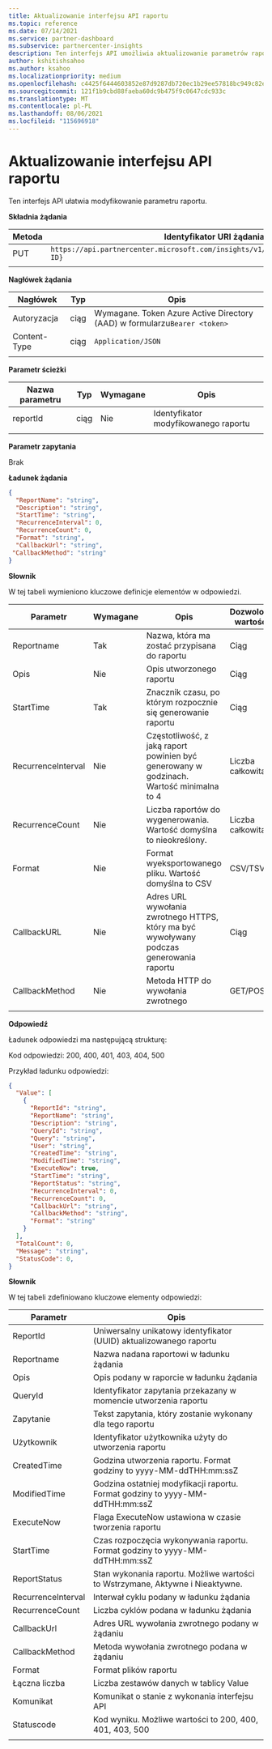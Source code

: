 ```yaml
---
title: Aktualizowanie interfejsu API raportu
ms.topic: reference
ms.date: 07/14/2021
ms.service: partner-dashboard
ms.subservice: partnercenter-insights
description: Ten interfejs API umożliwia aktualizowanie parametrów raportu w Partner Center szczegółowych informacji.
author: kshitishsahoo
ms.author: ksahoo
ms.localizationpriority: medium
ms.openlocfilehash: c4425f6444603852e87d9287db720ec1b29ee57818bc949c82eed2179ac6149e
ms.sourcegitcommit: 121f1b9cbd88faeba60dc9b475f9c0647cdc933c
ms.translationtype: MT
ms.contentlocale: pl-PL
ms.lasthandoff: 08/06/2021
ms.locfileid: "115696918"
---
```

# <a name="update-report-api"></a>Aktualizowanie interfejsu API raportu

Ten interfejs API ułatwia modyfikowanie parametru raportu.

**Składnia żądania**

|    Metoda    |    Identyfikator URI żądania    |
|    ----    |    ----    |
|    PUT    |    `https://api.partnercenter.microsoft.com/insights/v1/mpn/ScheduledReport/{Report ID}`    |
|        |        |

**Nagłówek żądania**

|    Nagłówek    |    Typ    |    Opis    |
|    ----    |    ----    |    ----    |
|    Autoryzacja    |    ciąg    |    Wymagane. Token Azure Active Directory (AAD) w formularzu`Bearer <token>`    |
|    Content-Type    |    ciąg    |    `Application/JSON`    |
|        |        |        |

**Parametr ścieżki**

|    Nazwa parametru    |    Typ    |    Wymagane    |    Opis    |
|    ----    |    ----    |    ----    |    ----    |
|    reportId     |    ciąg    |    Nie    |    Identyfikator modyfikowanego raportu     |
|        |        |        |        |

**Parametr zapytania**

Brak

**Ładunek żądania**

```json
{ 
  "ReportName": "string", 
  "Description": "string", 
  "StartTime": "string", 
  "RecurrenceInterval": 0, 
  "RecurrenceCount": 0, 
  "Format": "string", 
  "CallbackUrl": "string",
 "CallbackMethod": "string"
}
```

**Słownik**

W tej tabeli wymieniono kluczowe definicje elementów w odpowiedzi.

|    Parametr    |    Wymagane    |    Opis    |    Dozwolone wartości    |
|    ----    |    ----    |    ----    |    ----    |
|    Reportname     |    Tak     |    Nazwa, która ma zostać przypisana do raportu     |    Ciąg     |
|    Opis     |    Nie     |    Opis utworzonego raportu     |    Ciąg     |
|    StartTime     |    Tak    |    Znacznik czasu, po którym rozpocznie się generowanie raportu     |    Ciąg     |
|    RecurrenceInterval     |    Nie     |    Częstotliwość, z jaką raport powinien być generowany w godzinach. Wartość minimalna to 4     |    Liczba całkowita     |
|    RecurrenceCount     |    Nie     |    Liczba raportów do wygenerowania. Wartość domyślna to nieokreślony.     |    Liczba całkowita     |
|    Format     |    Nie    |    Format wyeksportowanego pliku. Wartość domyślna to CSV     |    CSV/TSV     |
|    CallbackURL     |    Nie     |    Adres URL wywołania zwrotnego HTTPS, który ma być wywoływany podczas generowania raportu     |    Ciąg     |
|    CallbackMethod    |    Nie    |    Metoda HTTP do wywołania zwrotnego    |    GET/POST    |
|        |        |        |        |


**Odpowiedź**

Ładunek odpowiedzi ma następującą strukturę:

Kod odpowiedzi: 200, 400, 401, 403, 404, 500

Przykład ładunku odpowiedzi:

```json
{ 
  "Value": [ 
    { 
      "ReportId": "string", 
      "ReportName": "string", 
      "Description": "string", 
      "QueryId": "string", 
      "Query": "string", 
      "User": "string", 
      "CreatedTime": "string", 
      "ModifiedTime": "string", 
      "ExecuteNow": true, 
      "StartTime": "string", 
      "ReportStatus": "string", 
      "RecurrenceInterval": 0, 
      "RecurrenceCount": 0, 
      "CallbackUrl": "string", 
      "CallbackMethod": "string", 
      "Format": "string" 
    } 
  ], 
  "TotalCount": 0, 
  "Message": "string", 
  "StatusCode": 0, 
} 
```

**Słownik**

W tej tabeli zdefiniowano kluczowe elementy odpowiedzi:

|    Parametr    |    Opis    |
|    ----    |    ----    |
|    ReportId     |    Uniwersalny unikatowy identyfikator (UUID) aktualizowanego raportu     |
|    Reportname     |    Nazwa nadana raportowi w ładunku żądania     |
|    Opis     |    Opis podany w raporcie w ładunku żądania     |
|    QueryId     |    Identyfikator zapytania przekazany w momencie utworzenia raportu     |
|    Zapytanie     |    Tekst zapytania, który zostanie wykonany dla tego raportu     |
|    Użytkownik     |    Identyfikator użytkownika użyty do utworzenia raportu     |
|    CreatedTime     |    Godzina utworzenia raportu. Format godziny to yyyy-MM-ddTHH:mm:ssZ     |
|    ModifiedTime     |    Godzina ostatniej modyfikacji raportu. Format godziny to yyyy-MM-ddTHH:mm:ssZ     |
|    ExecuteNow     |    Flaga ExecuteNow ustawiona w czasie tworzenia raportu    |
|    StartTime     |    Czas rozpoczęcia wykonywania raportu. Format godziny to yyyy-MM-ddTHH:mm:ssZ     |
|    ReportStatus     |    Stan wykonania raportu. Możliwe wartości to Wstrzymane, Aktywne i Nieaktywne.     |
|    RecurrenceInterval     |    Interwał cyklu podany w ładunku żądania     |
|    RecurrenceCount     |    Liczba cyklów podana w ładunku żądania     |
|    CallbackUrl     |    Adres URL wywołania zwrotnego podany w żądaniu     |
|    CallbackMethod    |    Metoda wywołania zwrotnego podana w żądaniu    |
|    Format     |    Format plików raportu     |
|    Łączna liczba     |    Liczba zestawów danych w tablicy Value     |
|    Komunikat     |    Komunikat o stanie z wykonania interfejsu API     |
|    Statuscode     |    Kod wyniku. Możliwe wartości to 200, 400, 401, 403, 500     |
|        |        |